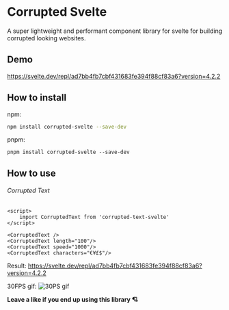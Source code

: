 # Corrupted Svelte

A super lightweight and performant component library for svelte for building corrupted looking websites.

## Demo
https://svelte.dev/repl/ad7bb4fb7cbf431683fe394f88cf83a6?version=4.2.2

## How to install

npm:
```bash
npm install corrupted-svelte --save-dev
```

pnpm:
```
pnpm install corrupted-svelte --save-dev
```

## How to use


###### Corrupted Text
```svelte
<script>
    import CorruptedText from 'corrupted-text-svelte'
</script>

<CorruptedText />
<CorruptedText length="100"/>
<CorruptedText speed="1000"/>
<CorruptedText characters="€¥£$"/>
```

Result: https://svelte.dev/repl/ad7bb4fb7cbf431683fe394f88cf83a6?version=4.2.2

30FPS gif:
![30PS gif](https://github.com/UltraCakeBakery/corrupted-text-svelte/assets/12383587/079a12de-33ec-42cf-bd04-c6c6c2290d9f)

**Leave a like if you end up using this library 💘**
